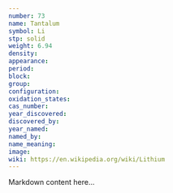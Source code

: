 ```yaml
---
number: 73
name: Tantalum
symbol: Li
stp: solid
weight: 6.94
density:
appearance:
period:
block:
group:
configuration:
oxidation_states:
cas_number:
year_discovered:
discovered_by:
year_named:
named_by:
name_meaning:
image:
wiki: https://en.wikipedia.org/wiki/Lithium
---
```


Markdown content here...
